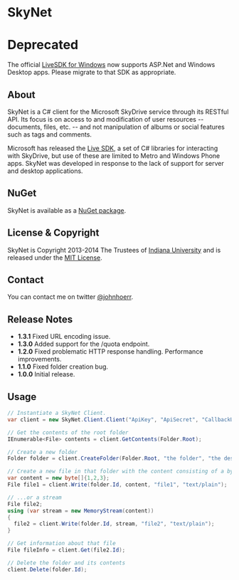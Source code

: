 # SkyNet

# Deprecated

The official [LiveSDK for Windows](https://github.com/liveservices/LiveSDK-for-Windows) now supports ASP.Net and Windows Desktop apps. Please migrate to that SDK as appropriate.

## About

SkyNet is a C# client for the Microsoft SkyDrive service through its RESTful API.  Its focus is on access to and modification of user resources -- documents, files, etc. -- and not manipulation of albums or social features such as tags and comments.

Microsoft has released the [Live SDK](http://msdn.microsoft.com/en-US/live/ff621310 "Microsoft Live SDK"), a set of C# libraries for interacting with SkyDrive, but use of these are limited to Metro and Windows Phone apps.  SkyNet was developed in response to the lack of support for server and desktop applications.

## NuGet

SkyNet is available as a [NuGet package](http://nuget.org/packages/SkyNet/).

## License & Copyright

SkyNet is Copyright 2013-2014 The Trustees of [Indiana University](http://www.iu.edu) and is released under the [MIT License](http://opensource.org/licenses/MIT).

## Contact

You can contact me on twitter [@johnhoerr](https://twitter.com/johnhoerr).

## Release Notes

+ **1.3.1**   Fixed URL encoding issue.
+ **1.3.0**   Added support for the /quota endpoint.
+ **1.2.0**   Fixed problematic HTTP response handling.  Performance improvements.
+ **1.1.0**   Fixed folder creation bug.
+ **1.0.0**   Initial release.

## Usage

```csharp
// Instantiate a SkyNet Client.
var client = new SkyNet.Client.Client("ApiKey", "ApiSecret", "CallbackUrl", "AccessToken", "RefreshToken");

// Get the contents of the root folder
IEnumerable<File> contents = client.GetContents(Folder.Root);

// Create a new folder
Folder folder = client.CreateFolder(Folder.Root, "the folder", "the description");

// Create a new file in that folder with the content consisting of a byte array...
var content = new byte[]{1,2,3};
File file1 = client.Write(folder.Id, content, "file1", "text/plain");

// ...or a stream
File file2;
using (var stream = new MemoryStream(content))
{
  file2 = client.Write(folder.Id, stream, "file2", "text/plain");
}

// Get information about that file
File fileInfo = client.Get(file2.Id);

// Delete the folder and its contents
client.Delete(folder.Id);
```
